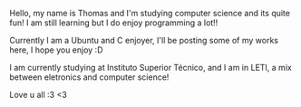  
Hello, my name is Thomas and 
I'm studying computer science and its quite fun!
I am still learning but I do enjoy programming a lot!!

Currently I am a Ubuntu and C enjoyer, I'll
be posting some of my works here, I hope you enjoy :D

I am currently studying at Instituto Superior Técnico,
and I am in LETI, a mix between eletronics and computer science!

Love u all :3 
<3


